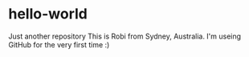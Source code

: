 # hello-world
Just another repository
This is Robi from Sydney, Australia. I'm useing GitHub for the very first time :)
